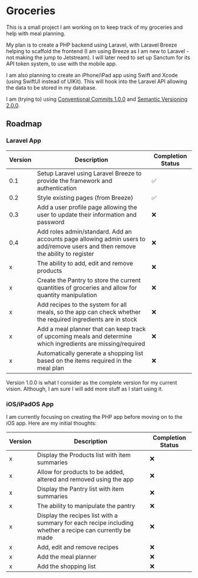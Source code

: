 # Groceries

This is a small project I am working on to keep track
of my groceries and help with meal planning.

My plan is to create a PHP backend using Laravel, with
Laravel Breeze helping to scaffold the frontend (I am using Breeze as I am new to Laravel - not making the jump to Jetstream). 
I will later need to set up Sanctum for its API token system, to use with the mobile app.

I am also planning to create an iPhone/iPad app using
Swift and Xcode (using SwiftUI instead of UIKit). This will hook into the Laravel API
allowing the data to be stored in my database.

I am (trying to) using [Conventional Commits 1.0.0](https://www.conventionalcommits.org/en/v1.0.0/) and [Semantic Versioning 2.0.0](https://semver.org).

## Roadmap

### Laravel App

Version | Description | Completion Status
------- | ----------- | -----------------
0.1 | Setup Laravel using Laravel Breeze to provide the framework and authentication | ✅
0.2 | Style existing pages (from Breeze) | ✅
0.3 | Add a user profile page allowing the user to update their information and password | ❌
0.4 | Add roles admin/standard. Add an accounts page allowing admin users to add/remove users and then remove the ability to register | ❌
x | The ability to add, edit and remove products | ❌
x | Create the Pantry to store the current quantities of groceries and allow for quantity manipulation | ❌
x | Add recipes to the system for all meals, so the app can check whether the required ingredients are in stock | ❌
x | Add a meal planner that can keep track of upcoming meals and determine which ingredients are missing/required | ❌
x | Automatically generate a shopping list based on the items required in the meal plan | ❌

Version 1.0.0 is what I consider as the complete version for my current vision. Although, I am sure I will add more stuff as I start using it.

### iOS/iPadOS App
I am currently focusing on creating the PHP app before moving on to the iOS app. Here are my initial thoughts:

Version | Description | Completion Status
------- | ----------- | -----------------
x | Display the Products list with item summaries | ❌
x | Allow for products to be added, altered and removed using the app | ❌
x | Display the Pantry list with item summaries | ❌
x | The ability to manipulate the pantry | ❌
x | Display the recipes list with a summary for each recipe including whether a recipe can currently be made | ❌
x | Add, edit and remove recipes | ❌
x | Add the meal planner | ❌
x | Add the shopping list | ❌
